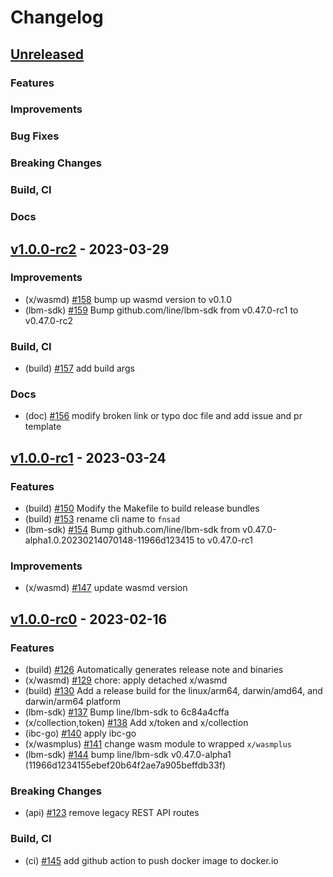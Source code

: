 <!--
Guiding Principles:

Changelogs are for humans, not machines.
There should be an entry for every single version.
The same types of changes should be grouped.
Versions and sections should be linkable.
The latest version comes first.
The release date of each version is displayed.
Mention whether you follow Semantic Versioning.

Usage:

Change log entries are to be added to the Unreleased section under the
appropriate stanza (see below). Each entry should ideally include a tag and
the Github issue reference in the following format:

* (<tag>) \#<issue-number> message

The issue numbers will later be link-ified during the release process so you do
not have to worry about including a link manually, but you can if you wish.

Types of changes (Stanzas):

"Features" for new features.
"Improvements" for changes in existing functionality.
"Deprecated" for soon-to-be removed features.
"Bug Fixes" for any bug fixes.
"Client Breaking" for breaking CLI commands and REST routes.
"State Machine Breaking" for breaking the AppState

Ref: https://keepachangelog.com/en/1.0.0/
-->

# Changelog

## [Unreleased]

### Features

### Improvements

### Bug Fixes

### Breaking Changes

### Build, CI

### Docs

## [v1.0.0-rc2](https://github.com/line/lbm/releases/tag/v1.0.0-rc2) - 2023-03-29

### Improvements
* (x/wasmd) [\#158](https://github.com/line/finschia/pull/158) bump up wasmd version to v0.1.0
* (lbm-sdk) [\#159](https://github.com/line/finschia/pull/159) Bump github.com/line/lbm-sdk from v0.47.0-rc1 to v0.47.0-rc2

### Build, CI
* (build) [\#157](https://github.com/line/finschia/pull/157) add build args

### Docs
* (doc) [\#156](https://github.com/line/finschia/pull/156) modify broken link or typo doc file and add issue and pr template


## [v1.0.0-rc1](https://github.com/line/lbm/releases/tag/v1.0.0-rc1) - 2023-03-24

### Features
* (build) [\#150](https://github.com/line/lbm/pull/150) Modify the Makefile to build release bundles
* (build) [\#153](https://github.com/line/finschia/pull/153) rename cli name to `fnsad`
* (lbm-sdk) [\#154](https://github.com/line/finschia/pull/154) Bump github.com/line/lbm-sdk from v0.47.0-alpha1.0.20230214070148-11966d123415 to v0.47.0-rc1

### Improvements
* (x/wasmd) [\#147](https://github.com/line/lbm/pull/147) update wasmd version


## [v1.0.0-rc0](https://github.com/line/lbm/releases/tag/v1.0.0-rc0) - 2023-02-16

### Features
* (build) [\#126](https://github.com/line/lbm/pull/126) Automatically generates release note and binaries
* (x/wasmd) [\#129](https://github.com/line/lbm/pull/129) chore: apply detached x/wasmd
* (build) [\#130](https://github.com/line/lbm/pull/130) Add a release build for the linux/arm64, darwin/amd64, and darwin/arm64 platform
* (lbm-sdk) [\#137](https://github.com/line/lbm/pull/137) Bump line/lbm-sdk to 6c84a4cffa
* (x/collection,token) [\#138](https://github.com/line/lbm/pull/138) Add x/token and x/collection
* (ibc-go) [\#140](https://github.com/line/lbm/pull/140) apply ibc-go
* (x/wasmplus) [\#141](https://github.com/line/lbm/pull/141) change wasm module to wrapped `x/wasmplus`
* (lbm-sdk) [\#144](https://github.com/line/lbm/pull/144) bump line/lbm-sdk v0.47.0-alpha1 (11966d1234155ebef20b64f2ae7a905beffdb33f) 

### Breaking Changes
* (api) [\#123](https://github.com/line/lbm/pull/123) remove legacy REST API routes

### Build, CI
* (ci) [\#145](https://github.com/line/lbm/pull/145) add github action to push docker image to docker.io


<!-- Release links -->
[Unreleased]: https://github.com/line/lbm/compare/v0.7.0...HEAD
